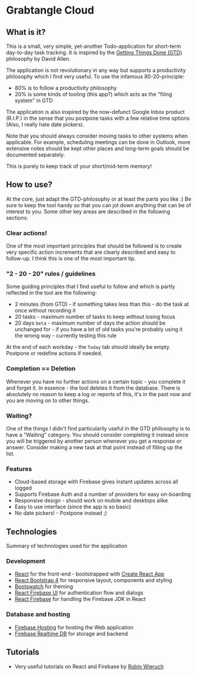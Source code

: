 # Grabtangle Cloud

## What is it?

This is a small, very simple, yet-another Todo-application for short-term day-to-day task tracking. It is inspired by the [Getting Things Done (GTD)](https://gettingthingsdone.com/) philosophy by David Allen.

The application is not revolutionary in any way but supports a productivity philosophy which I find very useful. To use the infamous 80-20-principle: 

* 80% is to follow a productivity philosophy
* 20% is some kinds of tooling (this app?) which acts as the "filing system" in GTD

The application is also inspired by the now-defunct Google Inbox product (R.I.P.) in the sense that you postpone tasks with a few relative time options
(Also, I really hate date pickers).

Note that you should always consider moving tasks to other systems when applicable. For example, scheduling meetings can be done in Outlook, more extensive notes should be kept other places and long-term goals should be documented separately.

This is purely to keep track of your short/mid-term memory!

## How to use?

At the core, just adapt the GTD-philosophy or at least the parts you like :)
Be sure to keep the tool handy so that you can jot down anything that can be of interest to you. Some other key areas are described in the following sections:

### Clear actions!

One of the most important principles that should be followed is to create very specific action increments that are clearly described and easy to follow-up. I think this is one of the most important tip.

### "2 - 20 - 20" rules / guidelines

Some guiding principles that I find useful to follow and which is partly reflected in the tool are the following:

* 2 minutes (from GTD) - if something takes less than this - do the task at once without recording it
* 20 tasks - maximum number of tasks to keep without losing focus
* 20 days `beta` - maximum number of days the action should be unchanged for - if you have a lot of old tasks you're probably using it the wrong way - currently testing this rule

At the end of each workday - the `Today` tab should ideally be empty. Postpone or redefine actions if needed.

### Completion == Deletion

Whenever you have no further actions on a certain topic - you complete it and forget it. In essence - the tool deletes it from the database. There is absolutely no reason to keep a log or reports of this, it's in the past now and you are moving on to other things.

### Waiting?

One of the things I didn't find particularily useful in the GTD philosophy is to have a "Waiting" category. You should consider completing it instead since you will be triggered by another person whenever you get a response or answer. Consider making a new task at that point instead of filling up the list.

### Features

* Cloud-based storage with Firebase gives instant updates across all logged
* Supports Firebase Auth and a number of providers for easy on-boarding
* Responsive design - should work on mobile and desktops alike
* Easy to use interface (since the app is so basic)
* No date pickers! - Postpone instead ;)

## Technologies

Summary of technologies used for the application

### Development

* [React](https://reactjs.org/) for the front-end - bootstrapped with [Create React App](https://github.com/facebook/create-react-app)
* [React Bootstrap 4](https://reactstrap.github.io/) for responsive layout, components and styling
* [Bootswatch](https://bootswatch.com/) for theming
* [React Firebase UI](https://github.com/firebase/firebaseui-web-react) for authentication flow and dialogs
* [React Firebase](https://react-firebase-js.com/docs/react-firebase-realtime-database/getting-started) for handling the Firebase JDK in React

### Database and hosting

* [Firebase Hosting](https://firebase.google.com/docs/hosting) for hosting the Web application
* [Firebase Realtime DB](https://firebase.google.com/docs/database) for storage and backend

## Tutorials

* Very useful tutorials on React and Firebase by [Robin Wieruch](https://www.robinwieruch.de/)

